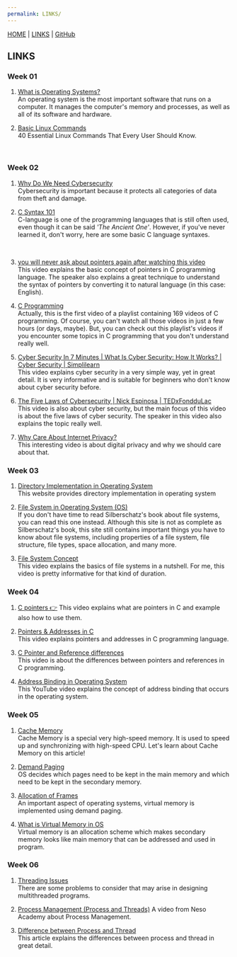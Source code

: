 ```yaml
---
permalink: LINKS/
---
```


[HOME](..) | [LINKS](https://ramantii.github.io/os231/LINKS) | [GitHub](https://github.com/ramantii/os231)

## LINKS
### **Week 01**
1. [What is Operating Systems?](https://edu.gcfglobal.org/en/computerbasics/understanding-operating-systems/1/)<br>
An operating system is the most important software that runs on a computer. It manages the computer's memory and processes, as well as all of its software and hardware.

2. [Basic Linux Commands](https://www.hostinger.com/tutorials/linux-commands)<br>
40 Essential Linux Commands That Every User Should Know.
<br>

### **Week 02**
1. [Why Do We Need Cybersecurity](https://www.upguard.com/blog/cybersecurity-important)<br>
Cybersecurity is important because it protects all categories of data from theft and damage.

2. [C Syntax 101](https://www.tutorialspoint.com/cprogramming/c_quick_guide.htm)<br>
C-language is one of the programming languages that is still often used, even though it can be said _'The Ancient One'_. However, if you've never learned it, don't worry, here are some basic C language syntaxes.
<br>

3. [you will never ask about pointers again after watching this video](https://www.youtube.com/watch?v=2ybLD6_2gKM)<br>
This video explains the basic concept of pointers in C programming language. The speaker also explains a great technique to understand the syntax of pointers by converting it to natural language (in this case: English).

4. [C Programming](https://www.youtube.com/watch?v=rLf3jnHxSmU&list=PLBlnK6fEyqRggZZgYpPMUxdY1CYkZtARR)<br>
Actually, this is the first video of a playlist containing 169 videos of C programming. Of course, you can't watch all those videos in just a few hours (or days, maybe). But, you can check out this playlist's videos if you encounter some topics in C programming that you don't understand really well.

5. [Cyber Security In 7 Minutes | What Is Cyber Security: How It Works? | Cyber Security | Simplilearn](https://www.youtube.com/watch?v=inWWhr5tnEA)<br>
This video explains cyber security in a very simple way, yet in great detail. It is very informative and is suitable for beginners who don't know about cyber security before.

6. [The Five Laws of Cybersecurity | Nick Espinosa | TEDxFondduLac](https://www.youtube.com/watch?v=_nVq7f26-Uo)<br>
This video is also about cyber security, but the main focus of this video is about the five laws of cyber security. The speaker in this video also explains the topic really well.

7. [Why Care About Internet Privacy?](https://www.youtube.com/watch?v=85mu9PLWCuI)<br>
This interesting video is about digital privacy and why we should care about that.


### **Week 03**
1. [Directory Implementation in Operating System](https://www.geeksforgeeks.org/directory-implementation-in-operating-system/)<br>
This website provides directory implementation in operating system

2. [File System in Operating System (OS)](https://www.scaler.com/topics/file-systems-in-os/)<br>
If you don't have time to read Silberschatz's book about file systems, you can read this one instead. Although this site is not as complete as Silberschatz's book, this site still contains important things you have to know about file systems, including properties of a file system, file structure, file types, space allocation, and many more.

3. [File System Concept](https://www.youtube.com/watch?v=mzUyMy7Ihk0)<br>
This video explains the basics of file systems in a nutshell. For me, this video is pretty informative for that kind of duration.

### **Week 04**
1. [C pointers 👉](https://youtu.be/DplxIq0mc_Y)
This video explains what are pointers in C and example also how to use them.

2. [Pointers & Addresses in C](https://www.youtube.com/watch?v=sjQb7TGTO9U)<br>
This video explains pointers and addresses in C programming language. 

3. [C Pointer and Reference differences](https://www.youtube.com/watch?v=tHiNrSSv8GA)<br>
This video is about the differences between pointers and references in C programming. 

4. [Address Binding in Operating System](https://www.youtube.com/watch?v=twMsRr4mSYQ)<br>
This YouTube video explains the concept of address binding that occurs in the operating system.

### **Week 05**
1. [Cache Memory](https://www.geeksforgeeks.org/cache-memory-in-computer-organization/)<br>
Cache Memory is a special very high-speed memory. It is used to speed up and synchronizing with high-speed CPU. Let's learn about Cache Memory on this article!

2. [Demand Paging](https://www.javatpoint.com/os-demand-paging)<br>
OS decides which pages need to be kept in the main memory and which need to be kept in the secondary memory. 

3. [Allocation of Frames](https://www.geeksforgeeks.org/operating-system-allocation-frames/)<br>
An important aspect of operating systems, virtual memory is implemented using demand paging.

4. [What is Virtual Memory in OS](https://www.geeksforgeeks.org/virtual-memory-in-operating-system/)<br>
Virtual memory is an allocation scheme which makes secondary memory looks like main memory that can be addressed and used in program.


### **Week 06**
1. [Threading Issues](https://www.tutorialspoint.com/what-are-threading-issues)<br>
There are some problems to consider that may arise in designing multithreaded programs.

2. [Process Management (Process and Threads)](https://youtu.be/OrM7nZcxXZU)
A video from Neso Academy about Process Management.

3. [Difference between Process and Thread](https://www.geeksforgeeks.org/difference-between-process-and-thread/)<br>
This article explains the differences between process and thread in great detail.
